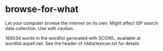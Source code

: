 # browse-for-what
Let your computer browse the internet on its own. Might affect ISP search data collection. Use with caution.

166034 words in the wordlist generated with SCOWL, available at wordlist.aspell.net. See the header of /data/lexicon.txt for details.
